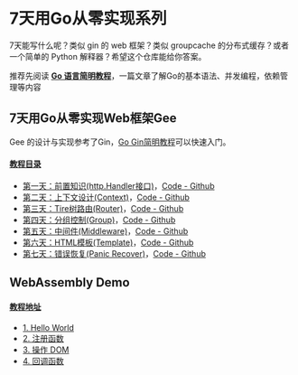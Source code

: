 # 7天用Go从零实现系列

7天能写什么呢？类似 gin 的 web 框架？类似 groupcache 的分布式缓存？或者一个简单的 Python 解释器？希望这个仓库能给你答案。

推荐先阅读 **[Go 语言简明教程](https://geektutu.com/post/quick-golang.html)**，一篇文章了解Go的基本语法、并发编程，依赖管理等内容

## 7天用Go从零实现Web框架Gee

Gee 的设计与实现参考了Gin，[Go Gin简明教程](https://geektutu.com/post/quick-go-gin.html)可以快速入门。

#### [教程目录](https://geektutu.com/post/gee.html)

- [第一天：前置知识(http.Handler接口)](https://geektutu.com/post/gee-day1.html)，[Code - Github](gee-web/day1-http-base)
- [第二天：上下文设计(Context)](https://geektutu.com/post/gee-day2.html)，[Code - Github](gee-web/day2-context)
- [第三天：Tire树路由(Router)](https://geektutu.com/post/gee-day3.html)，[Code - Github](gee-web/day3-router)
- [第四天：分组控制(Group)](https://geektutu.com/post/gee-day4.html)，[Code - Github](gee-web/day4-group)
- [第五天：中间件(Middleware)](https://geektutu.com/post/gee-day5.html)，[Code - Github](gee-web/day5-middleware)
- [第六天：HTML模板(Template)](https://geektutu.com/post/gee-day6.html)，[Code - Github](gee-web/day6-template)
- [第七天：错误恢复(Panic Recover)](https://geektutu.com/post/gee-day7.html)，[Code - Github](gee-web/day7-panic-recover)

## WebAssembly Demo

#### [教程地址](https://geektutu.com/post/quick-go-wasm.html)

- [1. Hello World](demo-wasm/hello-world)
- [2. 注册函数](demo-wasm/hello-world)
- [3. 操作 DOM](demo-wasm/hello-world)
- [4. 回调函数](demo-wasm/hello-world)